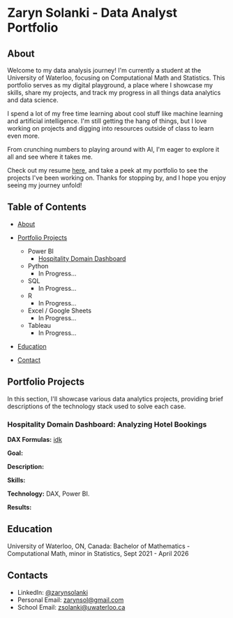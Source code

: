# Zaryn Solanki - Data Analyst Portfolio
## About
Welcome to my data analysis journey! I'm currently a student at the University of Waterloo, focusing on Computational Math and Statistics. This portfolio serves as my digital playground, a place where I showcase my skills, share my projects, and track my progress in all things data analytics and data science.

I spend a lot of my free time learning about cool stuff like machine learning and artificial intelligence. I'm still getting the hang of things, but I love working on projects and digging into resources outside of class to learn even more.

From crunching numbers to playing around with AI, I'm eager to explore it all and see where it takes me.

Check out my resume [here](link), and take a peek at my portfolio to see the projects I've been working on. Thanks for stopping by, and I hope you enjoy seeing my journey unfold!

## Table of Contents
- [About](https://github.com/zarynsol/Data-Analysis-Portfolio/blob/main/README.md#about)
- [Portfolio Projects](https://github.com/zarynsol/Data-Analysis-Portfolio/blob/main/README.md#portfolio-projects)
  - Power BI
    - [Hospitality Domain Dashboard](https://github.com/zarynsol/Data-Analysis-Portfolio/blob/main/README.md#hospitality-domain-dashboard:-analyzing-hotel-bookings)
  - Python
    - In Progress...
  - SQL
    - In Progress...
  - R
    - In Progress...
  - Excel / Google Sheets
    - In Progress...
  - Tableau
    - In Progress...
 
- [Education](https://github.com/zarynsol/Data-Analysis-Portfolio/blob/main/README.md#education)  
- [Contact](https://github.com/zarynsol/Data-Analysis-Portfolio/blob/main/README.md#contacts)

## Portfolio Projects
In this section, I'll showcase various data analytics projects, providing brief descriptions of the technology stack used to solve each case.

### Hospitality Domain Dashboard: Analyzing Hotel Bookings
**DAX Formulas:** [idk ]()

**Goal:** 

**Description:** 

**Skills:** 

**Technology:** DAX, Power BI.

**Results:** 

## Education
University of Waterloo, ON, Canada: 
Bachelor of Mathematics - Computational Math, minor in Statistics,
Sept 2021 - April 2026

## Contacts
- LinkedIn: [@zarynsolanki](https://www.linkedin.com/in/zarynsol/)
- Personal Email: zarynsol@gmail.com
- School Email: zsolanki@uwaterloo.ca




